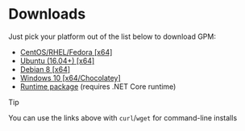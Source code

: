 # Downloads

Just pick your platform out of the list below to download GPM:

- [CentOS/RHEL/Fedora [x64]](https://gpm.agchapman.com/latest/rpm/x64)
- [Ubuntu (16.04+) [x64]](https://gpm.agchapman.com/latest/ubuntu/x64)
- [Debian 8 [x64]](https://gpm.agchapman.com/latest/debian/x64)
- [Windows 10 [x64/Chocolatey]](https://gpm.agchapman.com/latest/win-x64/x64)
- [Runtime package](https://gpm.agchapman.com/latest/dotnet/any) (requires .NET Core runtime)

> [!TIP]
> You can use the links above with `curl`/`wget` for command-line installs